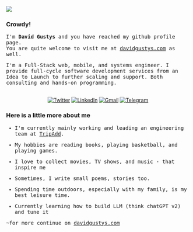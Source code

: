 <img align="left" src="https://davidgustys.com/static/images/external/crow.png">
<br />

### Crowdy!

<samp>I'm **David Gustys** and you have reached my github profile page.<br/>
You are quite welcome to visit me at [davidgustys.com](https://davidgustys.com) as well.

<samp>I'm a Full-Stack web, mobile, and systems engineer. I provide full-cycle software development services from an Idea to Launch to further scaling and support. Both consulting and hands-on programming.    


<br />
<div align="center">
    <a href="https://twitter.com/davidgustys" target="_blank"><img alt="Twitter"
            src="https://img.shields.io/badge/Twitter/X-%23000.svg?&style=for-the-badge&logo=x&logoColor=white" /></a>
    <a href="https://www.linkedin.com/in/davidgustys" target="_blank"><img alt="LinkedIn"
            src="https://img.shields.io/badge/linkedin-%230077B5.svg?&style=for-the-badge&logo=linkedin&logoColor=white" /></a>
    <a href="mailto:hello@davidgustys.com" target="_blank"><img alt="Gmail"
            src="https://img.shields.io/badge/-Gmail-D14836?style=for-the-badge&logo=Gmail&logoColor=white" /></a>
    <a href="https://t.me/davidgustys"><img alt="Telegram"
            src="https://img.shields.io/badge/telegram-%232CA5E0.svg?&style=for-the-badge&logo=telegram&logoColor=white"></a>
</div>

<samp><h3>Here is a little more about me</h3>
<samp><p align="center">
 - I'm currently mainly working and leading an engineering team at [TripAdd](https://tripadd.com).
 
 - My hobbies are reading books, playing basketball, and playing games.

 - I love to collect movies, TV shows, and music - that inspire me

 - Sometimes, I write small poems, stories too.

 - Spending time outdoors, especially with my family, is my best leisure time.

 - Currently learning how to build LLM (think chatGPT v2) and tune it
</p>


<samp>~for more continue on [davidgustys.com](https://davidgustys.com)
